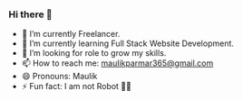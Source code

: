 ### Hi there 👋

- 🔭 I’m currently Freelancer.
- 🌱 I’m currently learning Full Stack Website Development.
- 👯 I’m looking for role to grow my skills.
- 📫 How to reach me: maulikparmar365@gmail.com
- 😄 Pronouns: Maulik
- ⚡ Fun fact: I am not Robot 👩‍💻
